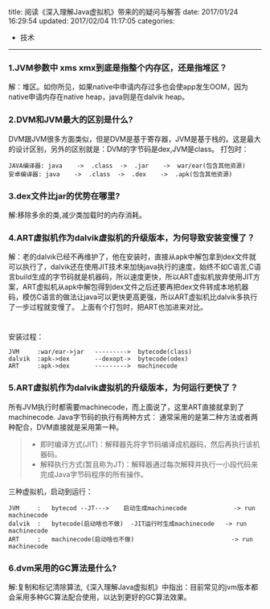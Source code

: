 title: 阅读《深入理解Java虚拟机》带来的的疑问与解答
date: 2017/01/24 16:29:54
updated: 2017/02/04 11:17:05
categories:
- 技术
---
### 1.JVM参数中 xms xmx到底是指整个内存区，还是指堆区？
解：堆区。如你所见，如果native中申请内存过多也会使app发生OOM，因为native申请内存在native heap，java则是在dalvik heap。
### 2.DVM和JVM最大的区别是什么?
DVM跟JVM很多方面类似，但是DVM是基于寄存器，JVM是基于栈的。这是最大的设计区别，另外的区别就是：DVM的字节码是dex,JVM是class。
打包时：
```
JAVA编译器: java    ->  .class  ->  .jar    ->  war/ear(包含其他资源)
安卓编译器: java    ->  .class  ->  .dex    ->  .apk(包含其他资源)
```

### 3.dex文件比jar的优势在哪里?
解:移除多余的类,减少类加载时的内存消耗。
### 4.ART虚拟机作为dalvik虚拟机的升级版本，为何导致安装变慢了？
解：老的dalvik已经不再维护了，他在安装时，直接从apk中解包拿到dex文件就可以执行了，dalvik还在使用JIT技术来加快java执行的速度，始终不如C语言,C语言build生成的字节码就是机器码，所以速度更快，所以ART虚拟机放弃使用JIT方案，ART虚拟机从apk中解包得到dex文件之后还要再把dex文件转成本地机器码，模仿C语言的做法让java可以更快更高更强，所以ART虚拟机比dalvik多执行了一步过程就变慢了。
上面有个打包时，把ART也加进来对比。
# 
安装过程：
```
JVM     :war/ear->jar   --------->  bytecode(class)
dalvik  :apk->dex       --dexopt->  bytecode(odex)
ART     :apk->dex       --------->  machinecode
```

### 5.ART虚拟机作为dalvik虚拟机的升级版本，为何运行更快了？
所有JVM执行时都需要machinecode，而上面说了，这里ART直接就拿到了machinecode.
Java字节码的执行有两种方式： 
通常采用的是第二种方法或者两种配合，DVM直接就是采用第一种。

> - 即时编译方式(JIT)：解释器先将字节码编译成机器码，然后再执行该机器码。 
> - 解释执行方式(暂且称为JT)：解释器通过每次解释并执行一小段代码来完成Java字节码程序的所有操作。 

三种虚拟机，启动到运行：
```
JVM     :   bytecod --JT--->    启动生成machinecode             -> run machinecode
dalvik  :   bytecode(启动啥也不做)  -JIT运行时生成machinecode   -> run machinecode
ART     :   machinecode(启动啥也不做)                           -> run machinecode
```


### 6.dvm采用的GC算法是什么?
解:复制和标记清除算法,《深入理解Java虚拟机》中指出：目前常见的jvm版本都会采用多种GC算法配合使用，以达到更好的GC算法效果。